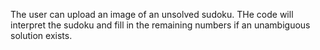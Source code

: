 The user can upload an image of an unsolved sudoku. THe code will interpret the sudoku and fill in the remaining numbers if an unambiguous solution exists.
